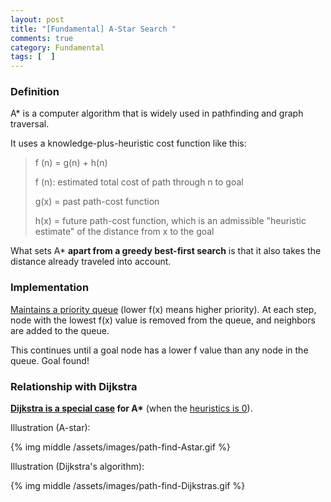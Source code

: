 ```yaml
---
layout: post
title: "[Fundamental] A-Star Search "
comments: true
category: Fundamental
tags: [  ]
---
```


### Definition

A* is a computer algorithm that is widely used in pathfinding and graph traversal. 

It uses a knowledge-plus-heuristic cost function like this: 

> f (n) = g(n) + h(n)
>
> f (n): estimated total cost of path through n to goal
>
> g(x) = past path-cost function
>
> h(x) = future path-cost function, which is an admissible "heuristic estimate" of the distance from x to the goal

What sets A* __apart from a greedy best-first search__ is that it also takes the distance already traveled into account.

### Implementation

[Maintains a priority queue](http://en.wikipedia.org/wiki/A*_search_algorithm#Process) (lower f(x) means higher priority). At each step, node with the lowest f(x) value is removed from the queue, and neighbors are added to the queue. 

This continues until a goal node has a lower f value than any node in the queue. Goal found! 

### Relationship with Dijkstra

__[Dijkstra is a special case](http://stackoverflow.com/a/1332478) for A*__ (when the [heuristics is 0](http://en.wikipedia.org/wiki/Dijkstra%27s_algorithm#Algorithm)).

Illustration (A-star):

{% img middle /assets/images/path-find-Astar.gif %}

Illustration (Dijkstra's algorithm):

{% img middle /assets/images/path-find-Dijkstras.gif %}
